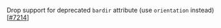 Drop support for deprecated `bardir` attribute (use `orientation` instead) [[#7214](https://github.com/plotly/plotly.js/pull/7214)]